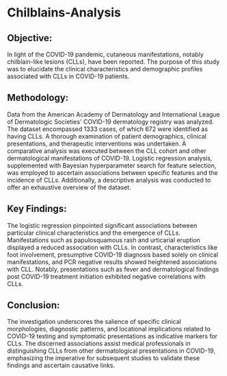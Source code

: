 # Chilblains-Analysis

## Objective:
In light of the COVID-19 pandemic, cutaneous manifestations, notably chilblain-like lesions (CLLs), have been reported. The purpose of this study was to elucidate the clinical characteristics and demographic profiles associated with CLLs in COVID-19 patients.

## Methodology:
Data from the American Academy of Dermatology and International League of Dermatologic Societies' COVID-19 dermatology registry was analyzed. The dataset encompassed 1333 cases, of which 672 were identified as having CLLs. A thorough examination of patient demographics, clinical presentations, and therapeutic interventions was undertaken. A comparative analysis was executed between the CLL cohort and other dermatological manifestations of COVID-19. Logistic regression analysis, supplemented with Bayesian hyperparameter search for feature selection, was employed to ascertain associations between specific features and the incidence of CLLs. Additionally, a descriptive analysis was conducted to offer an exhaustive overview of the dataset.

## Key Findings:
The logistic regression pinpointed significant associations between particular clinical characteristics and the emergence of CLLs. Manifestations such as papulosquamous rash and urticarial eruption displayed a reduced association with CLLs. In contrast, characteristics like foot involvement, presumptive COVID-19 diagnosis based solely on clinical manifestations, and PCR negative results showed heightened associations with CLL. Notably, presentations such as fever and dermatological findings post COVID-19 treatment initiation exhibited negative correlations with CLLs.

## Conclusion:
The investigation underscores the salience of specific clinical morphologies, diagnostic patterns, and locational implications related to COVID-19 testing and symptomatic presentations as indicative markers for CLLs. The discerned associations assist medical professionals in distinguishing CLLs from other dermatological presentations in COVID-19, emphasizing the imperative for subsequent studies to validate these findings and ascertain causative links.





